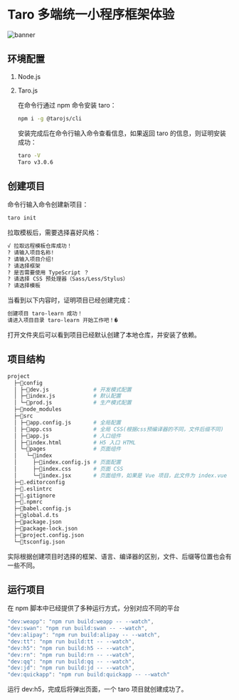 # Taro 多端统一小程序框架体验

![banner](/img/blog/taro.png)

## 环境配置

1. Node.js

2. Taro.js

   在命令行通过 npm 命令安装 taro：

   ```sh
   npm i -g @tarojs/cli
   ```

   安装完成后在命令行输入命令查看信息，如果返回 taro 的信息，则证明安装成功：

   ```sh
   taro -V
   Taro v3.0.6
   ```

## 创建项目

命令行输入命令创建新项目：

```sh
taro init
```

拉取模板后，需要选择喜好风格：

```sh
√ 拉取远程模板仓库成功！
? 请输入项目名称!
? 请输入项目介绍!
? 请选择框架
? 是否需要使用 TypeScript ？
? 请选择 CSS 预处理器（Sass/Less/Stylus）
? 请选择模板
```

当看到以下内容时，证明项目已经创建完成：

```sh
创建项目 taro-learn 成功！
请进入项目目录 taro-learn 开始工作吧！�
```

打开文件夹后可以看到项目已经默认创建了本地仓库，并安装了依赖。

## 项目结构

```sh
project
  ├─📁config
  │ ├─📝dev.js              # 开发模式配置
  │ ├─📝index.js            # 默认配置
  │ └─📝prod.js             # 生产模式配置
  ├─📁node_modules
  ├─📁src
  │ ├─📝app.config.js       # 全局配置
  │ ├─📝app.css             # 全局 CSS(根据css预编译器的不同，文件后缀不同)
  │ ├─📝app.js              # 入口组件
  │ ├─📝index.html          # H5 入口 HTML
  │ └─📁pages               # 页面组件
  │   └─📁index
  │     ├─📝index.config.js # 页面配置
  │     ├─📝index.css       # 页面 CSS
  │     └─📝index.jsx       # 页面组件，如果是 Vue 项目，此文件为 index.vue
  ├─📝.editorconfig
  ├─📝.eslintrc
  ├─📝.gitignore
  ├─📝.npmrc
  ├─📝babel.config.js
  ├─📝global.d.ts
  ├─📝package.json
  ├─📝package-lock.json
  ├─📝project.config.json
  └─📝tsconfig.json
```

实际根据创建项目时选择的框架、语言、编译器的区别，文件、后缀等位置也会有一些不同。

## 运行项目

在 npm 脚本中已经提供了多种运行方式，分别对应不同的平台

```js
"dev:weapp": "npm run build:weapp -- --watch",
"dev:swan": "npm run build:swan -- --watch",
"dev:alipay": "npm run build:alipay -- --watch",
"dev:tt": "npm run build:tt -- --watch",
"dev:h5": "npm run build:h5 -- --watch",
"dev:rn": "npm run build:rn -- --watch",
"dev:qq": "npm run build:qq -- --watch",
"dev:jd": "npm run build:jd -- --watch",
"dev:quickapp": "npm run build:quickapp -- --watch"
```

运行 dev:h5，完成后将弹出页面，一个 taro 项目就创建成功了。

<Valine></Valine>
